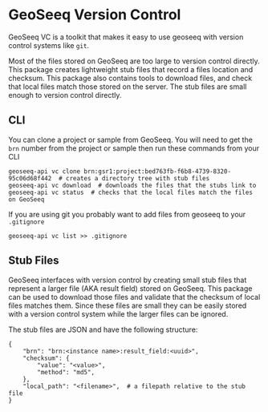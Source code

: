 # GeoSeeq Version Control

GeoSeeq VC is a toolkit that makes it easy to use geoseeq with version control systems like `git`.

Most of the files stored on GeoSeeq are too large to version control directly. This package creates lightweight stub files that record a files location and checksum. This package also contains tools to download files, and check that local files match those stored on the server. The stub files are small enough to version control directly.

## CLI

You can clone a project or sample from GeoSeeq. You will need to get the `brn` number from the project or sample then run these commands from your CLI 

```
geoseeq-api vc clone brn:gsr1:project:bed763fb-f6b8-4739-8320-95c06d68f442  # creates a directory tree with stub files
geoseeq-api vc download  # downloads the files that the stubs link to
geoseeq-api vc status  # checks that the local files match the files on GeoSeeq
```

If you are using git you probably want to add files from geoseeq to your `.gitignore`

```
geoseeq-api vc list >> .gitignore
```

## Stub Files

GeoSeeq interfaces with version control by creating small stub files that represent a larger file (AKA result field) stored on GeoSeeq. This package can be used to download those files and validate that the checksum of local files matches them. Since these files are small they can be easily stored with a version control system while the larger files can be ignored.

The stub files are JSON and have the following structure:

```
{
    "brn": "brn:<instance name>:result_field:<uuid>",
    "checksum": {
        "value": "<value>",
        "method": "md5",
    },
    "local_path": "<filename>",  # a filepath relative to the stub file
}
```